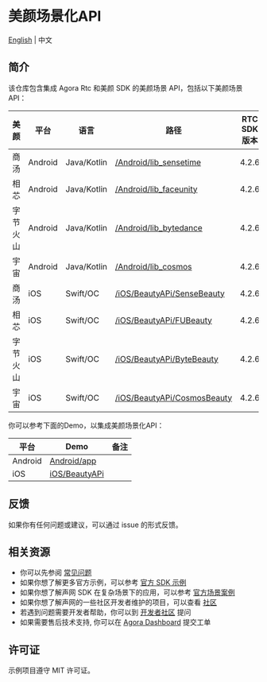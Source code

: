 # 美颜场景化API

[English](README.md) | 中文

## 简介

该仓库包含集成 Agora Rtc 和美颜 SDK 的美颜场景 API，包括以下美颜场景API：

| 美颜   | 平台       | 语言           | 路径                                                         | RTC SDK 版本 | Beauty SDK 版本 |
|------|----------|--------------|------------------------------------------------------------|------------|---------------|
| 商汤   | Android  | Java/Kotlin  | [/Android/lib_sensetime](/Android/lib_sensetime)           | 4.2.6   | 9.3.1         |
| 相芯   | Android  | Java/Kotlin  | [/Android/lib_faceunity](/Android/lib_faceunity)           | 4.2.6   | 8.7.0         |
| 字节火山 | Android  | Java/Kotlin  | [/Android/lib_bytedance](/Android/lib_bytedance)           | 4.2.6   | 4.6.0         |
| 宇宙   | Android  | Java/Kotlin  | [/Android/lib_cosmos](/Android/lib_bytedance)              | 4.2.6   | 3.7.0         |
| 商汤   | iOS      | Swift/OC     | [/iOS/BeautyAPi/SenseBeauty](/iOS/BeautyAPi/SenseBeauty)   | 4.2.6   | 9.3.1         |
| 相芯   | iOS      | Swift/OC     | [/iOS/BeautyAPi/FUBeauty](/iOS/BeautyAPi/FUBeauty)         | 4.2.6  | 8.7.0         |
| 字节火山 | iOS      | Swift/OC     | [/iOS/BeautyAPi/ByteBeauty](/iOS/BeautyAPi/ByteBeauty)     | 4.2.6   | 4.5.1         |
| 宇宙   | iOS      | Swift/OC     | [/iOS/BeautyAPi/CosmosBeauty](/iOS/BeautyAPi/CosmosBeauty) | 4.2.6   | 3.7.1         |

你可以参考下面的Demo，以集成美颜场景化API：

| 平台      | Demo                   | 备注 |
|---------|------------------------|-------|
| Android | [Android/app](Android) |       |
| iOS     | [iOS/BeautyAPi](iOS)   |       |

## 反馈

如果你有任何问题或建议，可以通过 issue 的形式反馈。

## 相关资源

- 你可以先参阅 [常见问题](https://docs.agora.io/cn/faq)
- 如果你想了解更多官方示例，可以参考 [官方 SDK 示例](https://github.com/AgoraIO)
- 如果你想了解声网 SDK 在复杂场景下的应用，可以参考 [官方场景案例](https://github.com/AgoraIO-usecase)
- 如果你想了解声网的一些社区开发者维护的项目，可以查看 [社区](https://github.com/AgoraIO-Community)
- 若遇到问题需要开发者帮助，你可以到 [开发者社区](https://rtcdeveloper.com/) 提问
- 如果需要售后技术支持, 你可以在 [Agora Dashboard](https://dashboard.agora.io) 提交工单

## 许可证

示例项目遵守 MIT 许可证。
